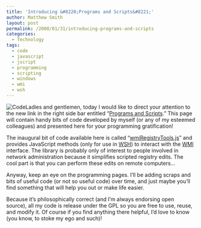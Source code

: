 ```yaml
---
title: 'Introducing &#8220;Programs and Scripts&#8221;'
author: Matthew Smith
layout: post
permalink: /2008/01/31/introducing-programs-and-scripts
categories:
  - Technology
tags:
  - code
  - javascript
  - jscript
  - programming
  - scripting
  - windows
  - wmi
  - wsh
---
```

<img src="http://digivation.net/wp-content/uploads/2008/01/code.png" class="right" alt="Code" />Ladies and gentlemen, today I would like to direct your attention to the new link in the right side bar entitled &#8220;[Programs and Scripts][1].&#8221; This page will contain handy bits of code developed by myself (or any of my esteemed colleagues) and presented here for your programming gratification!

The inaugural bit of code available here is called &#8220;[wmiRegistryTools.js][2]&#8221; and provides JavaScript methods (only for use in [WSH][3]) to interact with the [WMI][4] interface. The library is probably only of interest to people involved in network administration because it simplifies scripted registry edits. The cool part is that you can perform these edits on remote computers&#8230;

Anyway, keep an eye on the programming pages. I&#8217;ll be adding scraps and bits of useful code (or not so useful code) over time, and just maybe you&#8217;ll find something that will help you out or make life easier.

Because it&#8217;s philosophically correct (and I&#8217;m always endorsing open source), all my code is release under the GPL so you are free to use, reuse, and modify it. Of course if you find anything there helpful, I&#8217;d love to know (you know, to stoke my ego and such)!

 [1]: /programming
 [2]: /programming/registrytools
 [3]: http://en.wikipedia.org/wiki/Windows_Script_Host
 [4]: http://en.wikipedia.org/wiki/Windows_Management_Instrumentation